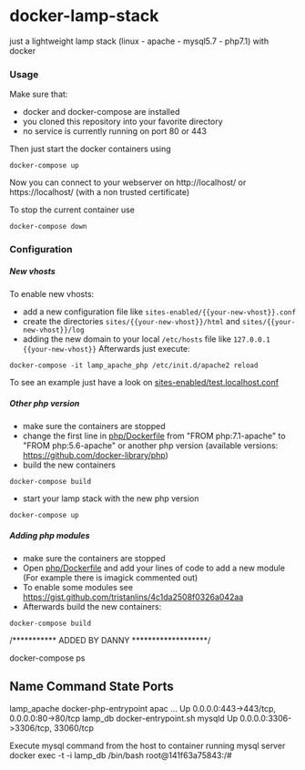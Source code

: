 # docker-lamp-stack
just a lightweight lamp stack (linux - apache - mysql5.7 - php7.1) with docker

### Usage
Make sure that: 
- docker and docker-compose are installed
- you cloned this repository into your favorite directory
- no service is currently running on port 80 or 443

Then just start the docker containers using
```
docker-compose up
```
Now you can connect to your webserver on http://localhost/ or https://localhost/ (with a non trusted certificate)

To stop the current container use
```
docker-compose down
```

### Configuration
##### New vhosts
To enable new vhosts:
- add a new configuration file like `sites-enabled/{{your-new-vhost}}.conf`
- create the directories `sites/{{your-new-vhost}}/html` and `sites/{{your-new-vhost}}/log`
- adding the new domain to your local `/etc/hosts` file like `127.0.0.1 {{your-new-vhost}}`
Afterwards just execute:
```
docker-compose -it lamp_apache_php /etc/init.d/apache2 reload
```
To see an example just have a look on [sites-enabled/test.localhost.conf](./sites-enabled/test.localhost.conf) 
##### Other php version
- make sure the containers are stopped
- change the first line in [php/Dockerfile](./php/Dockerfile) from "FROM php:7.1-apache" to "FROM php:5.6-apache" or another php version (available versions: https://github.com/docker-library/php)
- build the new containers
```
docker-compose build
``` 
- start your lamp stack with the new php version
```
docker-compose up
```
##### Adding php modules
- make sure the containers are stopped
- Open [php/Dockerfile](./php/Dockerfile) and add your lines of code to add a new module (For example there is imagick commented out)
- To enable some modules see https://gist.github.com/tristanlins/4c1da2508f0326a042aa
- Afterwards build the new containers:
```
docker-compose build
``` 

/*********** ADDED BY DANNY *******************/

docker-compose ps<br />

   Name                  Command               State                    Ports                  
-----------------------------------------------------------------------------------------------
lamp_apache   docker-php-entrypoint apac ...   Up      0.0.0.0:443->443/tcp, 0.0.0.0:80->80/tcp
lamp_db       docker-entrypoint.sh mysqld      Up      0.0.0.0:3306->3306/tcp, 33060/tcp

Execute mysql command from the host to container running mysql server<br />
docker exec -t -i lamp_db /bin/bash
root@141f63a75843:/#



